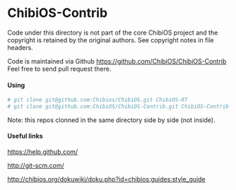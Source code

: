 ChibiOS-Contrib
===============
Code under this directory is not part of the core ChibiOS project 
and the copyright is retained by the original authors. See copyright
notes in file headers.

Code is maintained via Github https://github.com/ChibiOS/ChibiOS-Contrib
Feel free to send pull request there.

#### Using

```bash
# git clone git@github.com:Chibios/ChibiOS.git ChibiOS-RT
# git clone git@github.com:ChibiOS/ChibiOS-Contrib.git ChibiOS-Contrib
```
Note: this repos clonned in the same directory side by side (not inside).

#### Useful links

https://help.github.com/

http://git-scm.com/

http://chibios.org/dokuwiki/doku.php?id=chibios:guides:style_guide
